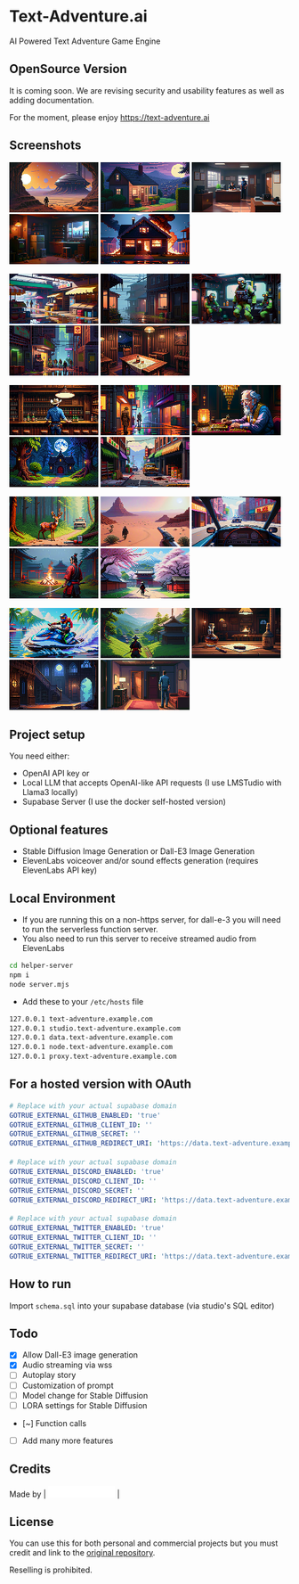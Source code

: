 # Text-Adventure.ai

AI Powered Text Adventure Game Engine

## OpenSource Version

It is coming soon. 
We are revising security and usability features as well as adding documentation.

For the moment, please enjoy https://text-adventure.ai

## Screenshots

<p float="left">
  <img src=public/Screenshots/AIdventure_36.png width=160>
  <img src=public/Screenshots/AIdventure_1.png width=160>
  <img src=public/Screenshots/AIdventure_24.png width=160>
  <img src=public/Screenshots/AIdventure_2.png width=160>
  <img src=public/Screenshots/AIdventure_11.png width=160>
</p>
<p float="left">
  <img src=public/Screenshots/AIdventure_13.png width=160>
  <img src=public/Screenshots/AIdventure_45.png width=160>
  <img src=public/Screenshots/AIdventure_40.png width=160>
  <img src=public/Screenshots/AIdventure_43.png width=160>
  <img src=public/Screenshots/AIdventure_8.png width=160>
</p>
<p float="left">
  <img src=public/Screenshots/AIdventure_22.png width=160>
  <img src=public/Screenshots/AIdventure_41.png width=160>
  <img src=public/Screenshots/AIdventure_15.png width=160>
  <img src=public/Screenshots/AIdventure_10.png width=160>
  <img src=public/Screenshots/AIdventure_20.png width=160>
</p>
<p float="left">
  <img src=public/Screenshots/AIdventure_21.png width=160>
  <img src=public/Screenshots/AIdventure_34.png width=160>
  <img src=public/Screenshots/AIdventure_23.png width=160>
  <img src=public/Screenshots/AIdventure_29.png width=160>
  <img src=public/Screenshots/AIdventure_30.png width=160>
<p float="left">
  <img src=public/Screenshots/AIdventure_14.png width=160>
  <img src=public/Screenshots/AIdventure_32.png width=160>
  <img src=public/Screenshots/AIdventure_35.png width=160>
  <img src=public/Screenshots/AIdventure_38.png width=160>
  <img src=public/Screenshots/AIdventure_27.png width=160>
</p>

<!-- <img src=public/Screenshots/AIdventure_37.png width=160> -->

## Project setup

You need either:

- OpenAI API key
  or
- Local LLM that accepts OpenAI-like API requests (I use LMSTudio with Llama3 locally)
- Supabase Server (I use the docker self-hosted version)

## Optional features

- Stable Diffusion Image Generation or Dall-E3 Image Generation
- ElevenLabs voiceover and/or sound effects generation (requires ElevenLabs API key)

## Local Environment

- If you are running this on a non-https server, for dall-e-3 you will need to run the serverless function server.
- You also need to run this server to receive streamed audio from ElevenLabs

```bash
cd helper-server
npm i
node server.mjs
```

- Add these to your `/etc/hosts` file

```bash
127.0.0.1 text-adventure.example.com
127.0.0.1 studio.text-adventure.example.com
127.0.0.1 data.text-adventure.example.com
127.0.0.1 node.text-adventure.example.com
127.0.0.1 proxy.text-adventure.example.com
```

## For a hosted version with OAuth

```yaml
# Replace with your actual supabase domain
GOTRUE_EXTERNAL_GITHUB_ENABLED: 'true'
GOTRUE_EXTERNAL_GITHUB_CLIENT_ID: ''
GOTRUE_EXTERNAL_GITHUB_SECRET: ''
GOTRUE_EXTERNAL_GITHUB_REDIRECT_URI: 'https://data.text-adventure.example.com/auth/v1/callback'

# Replace with your actual supabase domain
GOTRUE_EXTERNAL_DISCORD_ENABLED: 'true'
GOTRUE_EXTERNAL_DISCORD_CLIENT_ID: ''
GOTRUE_EXTERNAL_DISCORD_SECRET: ''
GOTRUE_EXTERNAL_DISCORD_REDIRECT_URI: 'https://data.text-adventure.example.com/auth/v1/callback'

# Replace with your actual supabase domain
GOTRUE_EXTERNAL_TWITTER_ENABLED: 'true'
GOTRUE_EXTERNAL_TWITTER_CLIENT_ID: ''
GOTRUE_EXTERNAL_TWITTER_SECRET: ''
GOTRUE_EXTERNAL_TWITTER_REDIRECT_URI: 'https://data.text-adventure.example.com/auth/v1/callback'
```

## How to run

Import `schema.sql` into your supabase database (via studio's SQL editor)

## Todo

- [x] Allow Dall-E3 image generation
- [x] Audio streaming via wss
- [ ] Autoplay story
- [ ] Customization of prompt
- [ ] Model change for Stable Diffusion
- [ ] LORA settings for Stable Diffusion
- [~] Function calls
- [ ] Add many more features

## Credits

Made by | <a href="https://knowmad.online"><img src=public/knowmad_white.png width=120></a> |

## License

You can use this for both personal and commercial projects but you must credit and link to the [original repository](https://github.com/knowmad-online/aidventure).

Reselling is prohibited.
